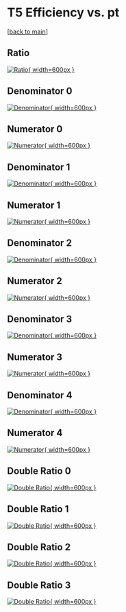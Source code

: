 # T5 Efficiency vs. pt

[[back to main](./)]



## Ratio

[![Ratio](../mtv/var/T5_xtr_11_-1_eff_pt.png){ width=600px }](../mtv/var/T5_xtr_11_-1_eff_pt.pdf)

## Denominator 0

[![Denominator](../mtv/den/T5_xtr_11_-1_eff_pt_den0.png){ width=600px }](../mtv/den/T5_xtr_11_-1_eff_pt_den0.pdf)

## Numerator 0

[![Numerator](../mtv/num/T5_xtr_11_-1_eff_pt_num0.png){ width=600px }](../mtv/num/T5_xtr_11_-1_eff_pt_num0.pdf)

## Denominator 1

[![Denominator](../mtv/den/T5_xtr_11_-1_eff_pt_den1.png){ width=600px }](../mtv/den/T5_xtr_11_-1_eff_pt_den1.pdf)

## Numerator 1

[![Numerator](../mtv/num/T5_xtr_11_-1_eff_pt_num1.png){ width=600px }](../mtv/num/T5_xtr_11_-1_eff_pt_num1.pdf)

## Denominator 2

[![Denominator](../mtv/den/T5_xtr_11_-1_eff_pt_den2.png){ width=600px }](../mtv/den/T5_xtr_11_-1_eff_pt_den2.pdf)

## Numerator 2

[![Numerator](../mtv/num/T5_xtr_11_-1_eff_pt_num2.png){ width=600px }](../mtv/num/T5_xtr_11_-1_eff_pt_num2.pdf)

## Denominator 3

[![Denominator](../mtv/den/T5_xtr_11_-1_eff_pt_den3.png){ width=600px }](../mtv/den/T5_xtr_11_-1_eff_pt_den3.pdf)

## Numerator 3

[![Numerator](../mtv/num/T5_xtr_11_-1_eff_pt_num3.png){ width=600px }](../mtv/num/T5_xtr_11_-1_eff_pt_num3.pdf)

## Denominator 4

[![Denominator](../mtv/den/T5_xtr_11_-1_eff_pt_den4.png){ width=600px }](../mtv/den/T5_xtr_11_-1_eff_pt_den4.pdf)

## Numerator 4

[![Numerator](../mtv/num/T5_xtr_11_-1_eff_pt_num4.png){ width=600px }](../mtv/num/T5_xtr_11_-1_eff_pt_num4.pdf)

## Double Ratio 0

[![Double Ratio](../mtv/ratio/T5_xtr_11_-1_eff_pt_ratio0.png){ width=600px }](../mtv/ratio/T5_xtr_11_-1_eff_pt_ratio0.pdf)

## Double Ratio 1

[![Double Ratio](../mtv/ratio/T5_xtr_11_-1_eff_pt_ratio1.png){ width=600px }](../mtv/ratio/T5_xtr_11_-1_eff_pt_ratio1.pdf)

## Double Ratio 2

[![Double Ratio](../mtv/ratio/T5_xtr_11_-1_eff_pt_ratio2.png){ width=600px }](../mtv/ratio/T5_xtr_11_-1_eff_pt_ratio2.pdf)

## Double Ratio 3

[![Double Ratio](../mtv/ratio/T5_xtr_11_-1_eff_pt_ratio3.png){ width=600px }](../mtv/ratio/T5_xtr_11_-1_eff_pt_ratio3.pdf)

